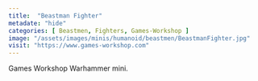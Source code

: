 ```yaml
---
title:  "Beastman Fighter"
metadate: "hide"
categories: [ Beastmen, Fighters, Games-Workshop ]
image: "/assets/images/minis/humanoid/beastmen/BeastmanFighter.jpg"
visit: "https://www.games-workshop.com"
---
```

Games Workshop Warhammer mini.